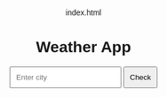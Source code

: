 index.html

<!DOCTYPE html>
<html lang="en">
<head>
  <meta charset="UTF-8">
  <title>Weather App</title>
  <style>
    body { font-family: Arial; text-align:center; margin-top:50px; }
    input { padding:10px; }
    button { padding:10px; }
  </style>
</head>
<body>
  <h1>Weather App</h1>
  <input id="city" placeholder="Enter city">
  <button onclick="getWeather()">Check</button>
  <p id="result"></p>
  <script>
    async function getWeather() {
      const city = document.getElementById("city").value;
      const apiKey = "YOUR_API_KEY"; // از سایت OpenWeatherMap بگیر
      const res = await fetch(`https://api.openweathermap.org/data/2.5/weather?q=${city}&appid=${apiKey}&units=metric`);
      const data = await res.json();
      if (data.cod === 200) {
        document.getElementById("result").innerText = 
          `${data.name}: ${data.main.temp}°C, ${data.weather[0].description}`;
      } else {
        document.getElementById("result").innerText = "City not found!";
      }
    }
  </script>
</body>
</html>
